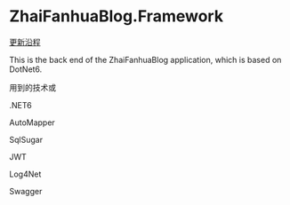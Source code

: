 # ZhaiFanhuaBlog.Framework



[更新沿程](UpdateTimeline.md)

This is the back end of the ZhaiFanhuaBlog application, which is based on DotNet6.



用到的技术或

.NET6

AutoMapper

SqlSugar

JWT

Log4Net

Swagger

